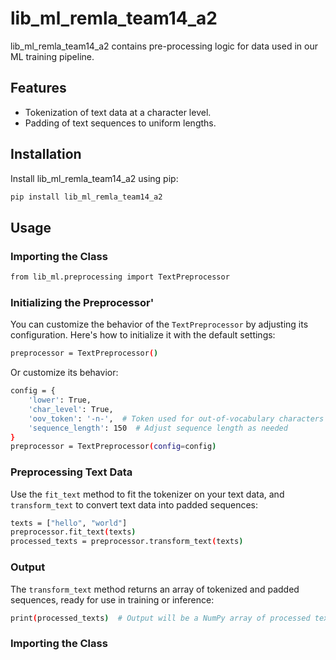 # lib_ml_remla_team14_a2

lib_ml_remla_team14_a2 contains pre-processing logic for data used in our ML training pipeline.

## Features

- Tokenization of text data at a character level.
- Padding of text sequences to uniform lengths.

## Installation

Install lib_ml_remla_team14_a2 using pip:

```bash
pip install lib_ml_remla_team14_a2
```

## Usage

### Importing the Class

```bash
from lib_ml.preprocessing import TextPreprocessor

```

### Initializing the Preprocessor'

You can customize the behavior of the `TextPreprocessor` by adjusting its configuration. Here's how to initialize it with the default settings:

```bash
preprocessor = TextPreprocessor()

```

Or customize its behavior:

```bash
config = {
    'lower': True,
    'char_level': True,
    'oov_token': '-n-',  # Token used for out-of-vocabulary characters
    'sequence_length': 150  # Adjust sequence length as needed
}
preprocessor = TextPreprocessor(config=config)

```

### Preprocessing Text Data

Use the `fit_text` method to fit the tokenizer on your text data, and `transform_text` to convert text data into padded sequences:

```bash
texts = ["hello", "world"]
preprocessor.fit_text(texts)
processed_texts = preprocessor.transform_text(texts)

```


### Output

The `transform_text` method returns an array of tokenized and padded sequences, ready for use in training or inference:

```bash
print(processed_texts)  # Output will be a NumPy array of processed text data

```




### Importing the Class

<pre><div class="dark bg-gray-950 rounded-md border-[0.5px] border-token-border-medium"><div class="flex items-center relative text-token-text-secondary bg-token-main-surface-secondary px-4 py-2 text-xs font-sans justify-between rounded-t-md"><br class="Apple-interchange-newline"/></div></div></pre>
